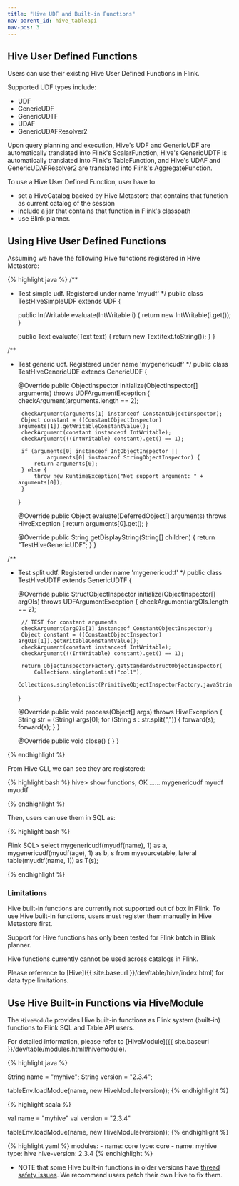 ```yaml
---
title: "Hive UDF and Built-in Functions"
nav-parent_id: hive_tableapi
nav-pos: 3
---
```

<!--
Licensed to the Apache Software Foundation (ASF) under one
or more contributor license agreements.  See the NOTICE file
distributed with this work for additional information
regarding copyright ownership.  The ASF licenses this file
to you under the Apache License, Version 2.0 (the
"License"); you may not use this file except in compliance
with the License.  You may obtain a copy of the License at

  http://www.apache.org/licenses/LICENSE-2.0

Unless required by applicable law or agreed to in writing,
software distributed under the License is distributed on an
"AS IS" BASIS, WITHOUT WARRANTIES OR CONDITIONS OF ANY
KIND, either express or implied.  See the License for the
specific language governing permissions and limitations
under the License.
-->

## Hive User Defined Functions

Users can use their existing Hive User Defined Functions in Flink.

Supported UDF types include:

- UDF
- GenericUDF
- GenericUDTF
- UDAF
- GenericUDAFResolver2

Upon query planning and execution, Hive's UDF and GenericUDF are automatically translated into Flink's ScalarFunction,
Hive's GenericUDTF is automatically translated into Flink's TableFunction,
and Hive's UDAF and GenericUDAFResolver2 are translated into Flink's AggregateFunction.

To use a Hive User Defined Function, user have to

- set a HiveCatalog backed by Hive Metastore that contains that function as current catalog of the session
- include a jar that contains that function in Flink's classpath
- use Blink planner.

## Using Hive User Defined Functions

Assuming we have the following Hive functions registered in Hive Metastore:


{% highlight java %}
/**
 * Test simple udf. Registered under name 'myudf'
 */
public class TestHiveSimpleUDF extends UDF {

	public IntWritable evaluate(IntWritable i) {
		return new IntWritable(i.get());
	}

	public Text evaluate(Text text) {
		return new Text(text.toString());
	}
}

/**
 * Test generic udf. Registered under name 'mygenericudf'
 */
public class TestHiveGenericUDF extends GenericUDF {

	@Override
	public ObjectInspector initialize(ObjectInspector[] arguments) throws UDFArgumentException {
		checkArgument(arguments.length == 2);

		checkArgument(arguments[1] instanceof ConstantObjectInspector);
		Object constant = ((ConstantObjectInspector) arguments[1]).getWritableConstantValue();
		checkArgument(constant instanceof IntWritable);
		checkArgument(((IntWritable) constant).get() == 1);

		if (arguments[0] instanceof IntObjectInspector ||
				arguments[0] instanceof StringObjectInspector) {
			return arguments[0];
		} else {
			throw new RuntimeException("Not support argument: " + arguments[0]);
		}
	}

	@Override
	public Object evaluate(DeferredObject[] arguments) throws HiveException {
		return arguments[0].get();
	}

	@Override
	public String getDisplayString(String[] children) {
		return "TestHiveGenericUDF";
	}
}

/**
 * Test split udtf. Registered under name 'mygenericudtf'
 */
public class TestHiveUDTF extends GenericUDTF {

	@Override
	public StructObjectInspector initialize(ObjectInspector[] argOIs) throws UDFArgumentException {
		checkArgument(argOIs.length == 2);

		// TEST for constant arguments
		checkArgument(argOIs[1] instanceof ConstantObjectInspector);
		Object constant = ((ConstantObjectInspector) argOIs[1]).getWritableConstantValue();
		checkArgument(constant instanceof IntWritable);
		checkArgument(((IntWritable) constant).get() == 1);

		return ObjectInspectorFactory.getStandardStructObjectInspector(
			Collections.singletonList("col1"),
			Collections.singletonList(PrimitiveObjectInspectorFactory.javaStringObjectInspector));
	}

	@Override
	public void process(Object[] args) throws HiveException {
		String str = (String) args[0];
		for (String s : str.split(",")) {
			forward(s);
			forward(s);
		}
	}

	@Override
	public void close() {
	}
}

{% endhighlight %}

From Hive CLI, we can see they are registered:

{% highlight bash %}
hive> show functions;
OK
......
mygenericudf
myudf
myudtf

{% endhighlight %}


Then, users can use them in SQL as:


{% highlight bash %}

Flink SQL> select mygenericudf(myudf(name), 1) as a, mygenericudf(myudf(age), 1) as b, s from mysourcetable, lateral table(myudtf(name, 1)) as T(s);

{% endhighlight %}


### Limitations

Hive built-in functions are currently not supported out of box in Flink. To use Hive built-in functions, users must register them manually in Hive Metastore first.

Support for Hive functions has only been tested for Flink batch in Blink planner.

Hive functions currently cannot be used across catalogs in Flink.

Please reference to [Hive]({{ site.baseurl }}/dev/table/hive/index.html) for data type limitations.


## Use Hive Built-in Functions via HiveModule

The `HiveModule` provides Hive built-in functions as Flink system (built-in) functions to Flink SQL and Table API users.

For detailed information, please refer to [HiveModule]({{ site.baseurl }}/dev/table/modules.html#hivemodule).

<div class="codetabs" markdown="1">
<div data-lang="Java" markdown="1">
{% highlight java %}

String name            = "myhive";
String version         = "2.3.4";

tableEnv.loadModue(name, new HiveModule(version));
{% endhighlight %}
</div>
<div data-lang="Scala" markdown="1">
{% highlight scala %}

val name            = "myhive"
val version         = "2.3.4"

tableEnv.loadModue(name, new HiveModule(version));
{% endhighlight %}
</div>
<div data-lang="YAML" markdown="1">
{% highlight yaml %}
modules:
   - name: core
     type: core
   - name: myhive
     type: hive
     hive-version: 2.3.4
{% endhighlight %}
</div>
</div>

* NOTE that some Hive built-in functions in older versions have [thread safety issues](https://issues.apache.org/jira/browse/HIVE-16183).
We recommend users patch their own Hive to fix them.
